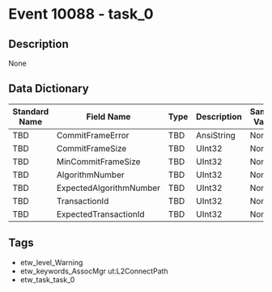 # Event 10088 - task_0

## Description
None

## Data Dictionary
|Standard Name|Field Name|Type|Description|Sample Value|
|---|---|---|---|---|
|TBD|CommitFrameError|TBD|AnsiString|None|None|
|TBD|CommitFrameSize|TBD|UInt32|None|None|
|TBD|MinCommitFrameSize|TBD|UInt32|None|None|
|TBD|AlgorithmNumber|TBD|UInt32|None|None|
|TBD|ExpectedAlgorithmNumber|TBD|UInt32|None|None|
|TBD|TransactionId|TBD|UInt32|None|None|
|TBD|ExpectedTransactionId|TBD|UInt32|None|None|

## Tags
* etw_level_Warning
* etw_keywords_AssocMgr ut:L2ConnectPath
* etw_task_task_0